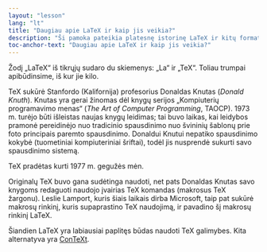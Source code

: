 ```yaml
---
layout: "lesson"
lang: "lt"
title: "Daugiau apie LaTeX ir kaip jis veikia?"
description: "Ši pamoka pateikia platesnę istorinę LaTeX ir kitų formatų perspektyvą."
toc-anchor-text: "Daugiau apie LaTeX ir kaip jis veikia?"
---
```


Žodį „LaTeX“ iš tikrųjų sudaro du skiemenys: „La“ ir „TeX“. Toliau trumpai
apibūdinsime, iš kur jie kilo.

TeX sukūrė Stanfordo (Kalifornija) profesorius Donaldas Knutas (_Donald
Knuth_).  Knutas yra gerai žinomas dėl knygų serijos „Kompiuterių
programavimo menas“ (_*The Art of Computer Programming*_, TAOCP).  1973
m. turėjo būti išleistas naujas knygų leidimas; tai buvo laikas, kai leidybos
pramonė pereidinėjo nuo tradicinio spausdinimo nuo švininių šablonų prie foto
principais paremto spausdinimo.  Donaldui Knutui nepatiko spausdinimo kokybė
(tuometiniai kompiuteriniai šriftai), todėl jis nusprendė sukurti savo
spausdinimo sistemą.

TeX pradėtas kurti 1977 m. gegužės mėn.

Originalų TeX buvo gana sudėtinga naudoti, net pats Donaldas Knutas savo
knygoms redaguoti naudojo įvairias TeX komandas (makrosus TeX žargonu).
Leslie Lamport, kuris šiais laikais dirba Microsoft, taip pat sukūrė makrosų
rinkinį, kuris supaprastino TeX naudojimą, ir pavadino šį makrosų rinkinį
LaTeX.

Šiandien LaTeX yra labiausiai paplitęs būdas naudoti TeX galimybes.  Kita
alternatyva yra [ConTeXt](https://www.contextgarden.net/).
